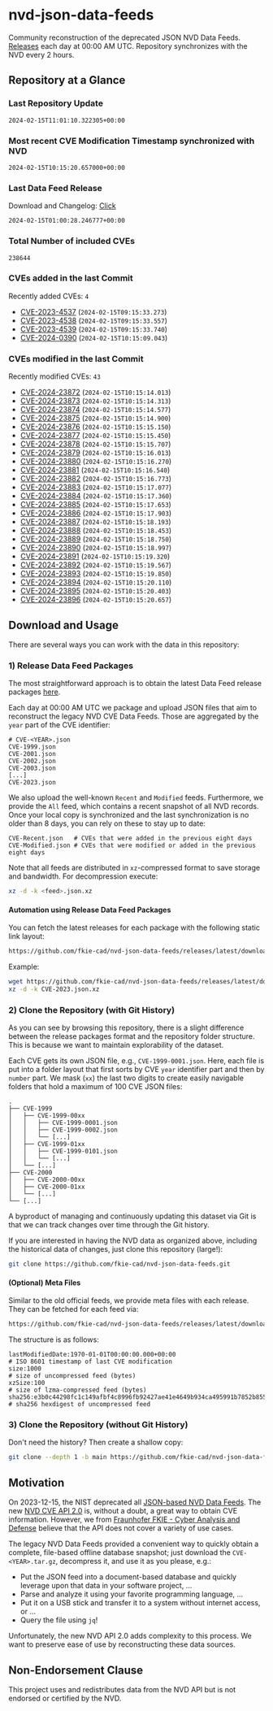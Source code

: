 # nvd-json-data-feeds

Community reconstruction of the deprecated JSON NVD Data Feeds. 
[Releases](https://github.com/fkie-cad/nvd-json-data-feeds/releases/latest) each day at 00:00 AM UTC.
Repository synchronizes with the NVD every 2 hours.

## Repository at a Glance

### Last Repository Update

```plain
2024-02-15T11:01:10.322305+00:00
```

### Most recent CVE Modification Timestamp synchronized with NVD

```plain
2024-02-15T10:15:20.657000+00:00
```

### Last Data Feed Release

Download and Changelog: [Click](https://github.com/fkie-cad/nvd-json-data-feeds/releases/latest)

```plain
2024-02-15T01:00:28.246777+00:00
```

### Total Number of included CVEs

```plain
238644
```

### CVEs added in the last Commit

Recently added CVEs: `4`

* [CVE-2023-4537](CVE-2023/CVE-2023-45xx/CVE-2023-4537.json) (`2024-02-15T09:15:33.273`)
* [CVE-2023-4538](CVE-2023/CVE-2023-45xx/CVE-2023-4538.json) (`2024-02-15T09:15:33.557`)
* [CVE-2023-4539](CVE-2023/CVE-2023-45xx/CVE-2023-4539.json) (`2024-02-15T09:15:33.740`)
* [CVE-2024-0390](CVE-2024/CVE-2024-03xx/CVE-2024-0390.json) (`2024-02-15T10:15:09.043`)


### CVEs modified in the last Commit

Recently modified CVEs: `43`

* [CVE-2024-23872](CVE-2024/CVE-2024-238xx/CVE-2024-23872.json) (`2024-02-15T10:15:14.013`)
* [CVE-2024-23873](CVE-2024/CVE-2024-238xx/CVE-2024-23873.json) (`2024-02-15T10:15:14.313`)
* [CVE-2024-23874](CVE-2024/CVE-2024-238xx/CVE-2024-23874.json) (`2024-02-15T10:15:14.577`)
* [CVE-2024-23875](CVE-2024/CVE-2024-238xx/CVE-2024-23875.json) (`2024-02-15T10:15:14.900`)
* [CVE-2024-23876](CVE-2024/CVE-2024-238xx/CVE-2024-23876.json) (`2024-02-15T10:15:15.150`)
* [CVE-2024-23877](CVE-2024/CVE-2024-238xx/CVE-2024-23877.json) (`2024-02-15T10:15:15.450`)
* [CVE-2024-23878](CVE-2024/CVE-2024-238xx/CVE-2024-23878.json) (`2024-02-15T10:15:15.707`)
* [CVE-2024-23879](CVE-2024/CVE-2024-238xx/CVE-2024-23879.json) (`2024-02-15T10:15:16.013`)
* [CVE-2024-23880](CVE-2024/CVE-2024-238xx/CVE-2024-23880.json) (`2024-02-15T10:15:16.270`)
* [CVE-2024-23881](CVE-2024/CVE-2024-238xx/CVE-2024-23881.json) (`2024-02-15T10:15:16.540`)
* [CVE-2024-23882](CVE-2024/CVE-2024-238xx/CVE-2024-23882.json) (`2024-02-15T10:15:16.773`)
* [CVE-2024-23883](CVE-2024/CVE-2024-238xx/CVE-2024-23883.json) (`2024-02-15T10:15:17.077`)
* [CVE-2024-23884](CVE-2024/CVE-2024-238xx/CVE-2024-23884.json) (`2024-02-15T10:15:17.360`)
* [CVE-2024-23885](CVE-2024/CVE-2024-238xx/CVE-2024-23885.json) (`2024-02-15T10:15:17.653`)
* [CVE-2024-23886](CVE-2024/CVE-2024-238xx/CVE-2024-23886.json) (`2024-02-15T10:15:17.903`)
* [CVE-2024-23887](CVE-2024/CVE-2024-238xx/CVE-2024-23887.json) (`2024-02-15T10:15:18.193`)
* [CVE-2024-23888](CVE-2024/CVE-2024-238xx/CVE-2024-23888.json) (`2024-02-15T10:15:18.453`)
* [CVE-2024-23889](CVE-2024/CVE-2024-238xx/CVE-2024-23889.json) (`2024-02-15T10:15:18.750`)
* [CVE-2024-23890](CVE-2024/CVE-2024-238xx/CVE-2024-23890.json) (`2024-02-15T10:15:18.997`)
* [CVE-2024-23891](CVE-2024/CVE-2024-238xx/CVE-2024-23891.json) (`2024-02-15T10:15:19.320`)
* [CVE-2024-23892](CVE-2024/CVE-2024-238xx/CVE-2024-23892.json) (`2024-02-15T10:15:19.567`)
* [CVE-2024-23893](CVE-2024/CVE-2024-238xx/CVE-2024-23893.json) (`2024-02-15T10:15:19.850`)
* [CVE-2024-23894](CVE-2024/CVE-2024-238xx/CVE-2024-23894.json) (`2024-02-15T10:15:20.110`)
* [CVE-2024-23895](CVE-2024/CVE-2024-238xx/CVE-2024-23895.json) (`2024-02-15T10:15:20.403`)
* [CVE-2024-23896](CVE-2024/CVE-2024-238xx/CVE-2024-23896.json) (`2024-02-15T10:15:20.657`)


## Download and Usage

There are several ways you can work with the data in this repository:

### 1) Release Data Feed Packages

The most straightforward approach is to obtain the latest Data Feed release packages [here](https://github.com/fkie-cad/nvd-json-data-feeds/releases/latest).

Each day at 00:00 AM UTC we package and upload JSON files that aim to reconstruct the legacy NVD CVE Data Feeds.
Those are aggregated by the `year` part of the CVE identifier:

```
# CVE-<YEAR>.json
CVE-1999.json
CVE-2001.json
CVE-2002.json
CVE-2003.json
[...]
CVE-2023.json
```

We also upload the well-known `Recent` and `Modified` feeds.
Furthermore, we provide the `All` feed, which contains a recent snapshot of all NVD records.
Once your local copy is synchronized and the last synchronization is no older than 8 days, you can rely on these to stay up to date:

```plain
CVE-Recent.json   # CVEs that were added in the previous eight days
CVE-Modified.json # CVEs that were modified or added in the previous eight days
```

Note that all feeds are distributed in `xz`-compressed format to save storage and bandwidth.
For decompression execute:

```sh
xz -d -k <feed>.json.xz
```


#### Automation using Release Data Feed Packages

You can fetch the latest releases for each package with the following static link layout:

```sh
https://github.com/fkie-cad/nvd-json-data-feeds/releases/latest/download/CVE-<YEAR>.json.xz
```

Example:

```sh
wget https://github.com/fkie-cad/nvd-json-data-feeds/releases/latest/download/CVE-2023.json.xz
xz -d -k CVE-2023.json.xz
```



### 2) Clone the Repository (with Git History)

As you can see by browsing this repository, there is a slight difference between the release packages format and the repository folder structure.
This is because we want to maintain explorability of the dataset.

Each CVE gets its own JSON file, e.g., `CVE-1999-0001.json`.
Here, each file is put into a folder layout that first sorts by CVE `year` identifier part and then by `number` part.
We mask (`xx`) the last two digits to create easily navigable folders that hold a maximum of 100 CVE JSON files:

```plain
.
├── CVE-1999
│   ├── CVE-1999-00xx
│   │   ├── CVE-1999-0001.json
│   │   ├── CVE-1999-0002.json
│   │   └── [...]
│   ├── CVE-1999-01xx
│   │   ├── CVE-1999-0101.json
│   │   └── [...]
│   └── [...]
├── CVE-2000
│   ├── CVE-2000-00xx
│   ├── CVE-2000-01xx
│   └── [...]
└── [...]
```

A byproduct of managing and continuously updating this dataset via Git is that we can track changes over time through the Git history.

If you are interested in having the NVD data as organized above, including the historical data of changes, just clone this repository (large!):

```sh
git clone https://github.com/fkie-cad/nvd-json-data-feeds.git
```

#### (Optional) Meta Files

Similar to the old official feeds, we provide meta files with each release. They can be fetched for each feed via:

```sh
https://github.com/fkie-cad/nvd-json-data-feeds/releases/latest/download/CVE-<YEAR>.meta
```

The structure is as follows:

```plain
lastModifiedDate:1970-01-01T00:00:00.000+00:00                          # ISO 8601 timestamp of last CVE modification
size:1000                                                               # size of uncompressed feed (bytes)
xzSize:100                                                              # size of lzma-compressed feed (bytes)
sha256:e3b0c44298fc1c149afbf4c8996fb92427ae41e4649b934ca495991b7852b855 # sha256 hexdigest of uncompressed feed
```


### 3) Clone the Repository (without Git History)

Don't need the history? Then create a shallow copy:

```sh
git clone --depth 1 -b main https://github.com/fkie-cad/nvd-json-data-feeds.git
```

## Motivation

On 2023-12-15, the NIST deprecated all [JSON-based NVD Data Feeds](https://nvd.nist.gov/vuln/data-feeds#divRetirementBanner-1).
The new [NVD CVE API 2.0](https://nvd.nist.gov/developers/vulnerabilities) is, without a doubt, a great way to obtain CVE information.
However, we from [Fraunhofer FKIE - Cyber Analysis and Defense](https://www.fkie.fraunhofer.de/en/departments/cad.html) believe that the API does not cover a variety of use cases.

The legacy NVD Data Feeds provided a convenient way to quickly obtain a complete, file-based offline database snapshot; just download the `CVE-<YEAR>.tar.gz`, decompress it, and use it as you please, e.g.:

* Put the JSON feed into a document-based database and quickly leverage upon that data in your software project, ...
* Parse and analyze it using your favorite programming language, ...
* Put it on a USB stick and transfer it to a system without internet access, or ...
* Query the file using `jq`!

Unfortunately, the new NVD API 2.0 adds complexity to this process.
We want to preserve ease of use by reconstructing these data sources.

## Non-Endorsement Clause

This project uses and redistributes data from the NVD API but is not endorsed or certified by the NVD.
